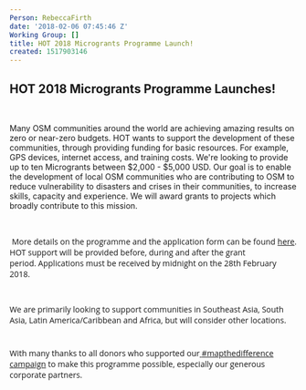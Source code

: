 ```yaml
---
Person: RebeccaFirth
date: '2018-02-06 07:45:46 Z'
Working Group: []
title: HOT 2018 Microgrants Programme Launch!
created: 1517903146
---
```

<h2>HOT 2018 Microgrants Programme Launches!</h2><p>&nbsp;</p><p>Many OSM communities around the world are achieving amazing results on zero or near-zero budgets. HOT wants to support the development of these communities, through providing funding for basic resources. For example, GPS devices, internet access, and training costs. We're looking to provide up to ten Microgrants between $2,000 - $5,000 USD. Our goal is to enable the development of local OSM communities who are contributing to OSM to reduce vulnerability to disasters and crises in their communities, to increase skills, capacity and experience. We will award grants to projects which broadly contribute to this mission.</p><p>&nbsp;</p><p>&nbsp;<span style="font-family: 'Open Sans', Arial, sans-serif; font-size: 14px; font-style: normal; font-variant-ligatures: normal; font-variant-caps: normal; font-weight: 400;">More details on the programme and the application form can be found&nbsp;</span><a style="font-family: 'Open Sans', Arial, sans-serif; font-size: 14px; font-style: normal; font-variant-ligatures: normal; font-variant-caps: normal; font-weight: 400;" href="https://docs.google.com/document/d/1apIgfGFww8-DspWY0RmMXar3KoP8QUPjFjtIVuO93DU/edit#" target="_blank" data-saferedirecturl="https://www.google.com/url?hl=en&amp;q=https://docs.google.com/document/d/1s9ltOxx_0jkJdQW1uqv9oXoF8cV9ryK8TH87Vv4de4M/edit&amp;source=gmail&amp;ust=1486139037051000&amp;usg=AFQjCNFqTDt-xou07OE2quCiL2wfzXoGYw">here</a><span style="font-family: 'Open Sans', Arial, sans-serif; font-size: 14px; font-style: normal; font-variant-ligatures: normal; font-variant-caps: normal; font-weight: 400;">. HOT support will be provided before, during and after the grant period.</span><span style="font-family: 'Open Sans', Arial, sans-serif; font-size: 14px; font-style: normal; font-variant-ligatures: normal; font-variant-caps: normal; font-weight: 400;">&nbsp;</span><span style="font-family: 'Open Sans', Arial, sans-serif; font-size: 14px; font-style: normal; font-variant-ligatures: normal; font-variant-caps: normal; font-weight: 400;">Applications must be received by midnight on the 28th February 2018.&nbsp;</span></p><p style="font-style: normal; font-variant-ligatures: normal; font-variant-caps: normal; font-weight: 400; font-size: 14px; font-family: 'Open Sans', Arial, sans-serif; margin-top: 10px !important; margin-bottom: 10px !important;">&nbsp;</p><p style="font-style: normal; font-variant-ligatures: normal; font-variant-caps: normal; font-weight: 400; font-size: 14px; font-family: 'Open Sans', Arial, sans-serif; margin-top: 10px !important; margin-bottom: 10px !important;">We are primarily looking to support communities in Southeast Asia, South Asia, Latin America/Caribbean and Africa, but will consider other locations.</p><p style="font-style: normal; font-variant-ligatures: normal; font-variant-caps: normal; font-weight: 400; font-size: 14px; font-family: 'Open Sans', Arial, sans-serif; margin-top: 10px !important; margin-bottom: 10px !important;">&nbsp;</p><p style="font-style: normal; font-variant-ligatures: normal; font-variant-caps: normal; font-weight: 400; font-size: 14px; font-family: 'Open Sans', Arial, sans-serif; margin-top: 10px !important; margin-bottom: 10px !important;">With many thanks to all donors who supported our<a href="https://hotosm.org/donate" target="_blank">&nbsp;</a><a href="https://hotosm.org/donate" target="_blank">#mapthedifference campaign</a>&nbsp;to make this programme possible, especially our generous corporate partners.</p>
